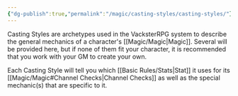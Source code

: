 ```yaml
---
{"dg-publish":true,"permalink":"/magic/casting-styles/casting-styles/"}
---
```


Casting Styles are archetypes used in the VacksterRPG system to describe the general mechanics of a character's [[Magic/Magic\|Magic]]. Several will be provided here, but if none of them fit your character, it is recommended that you work with your GM to create your own.

Each Casting Style will tell you which [[Basic Rules/Stats\|Stat]] it uses for its [[Magic/Magic#Channel Checks\|Channel Checks]] as well as the special mechanic(s) that are specific to it.